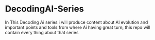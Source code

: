 # DecodingAI-Series
In This Decoding Ai series i will produce content about AI evolution and important points and tools from where Ai having great turn, this repo will contain every thing about that series 
